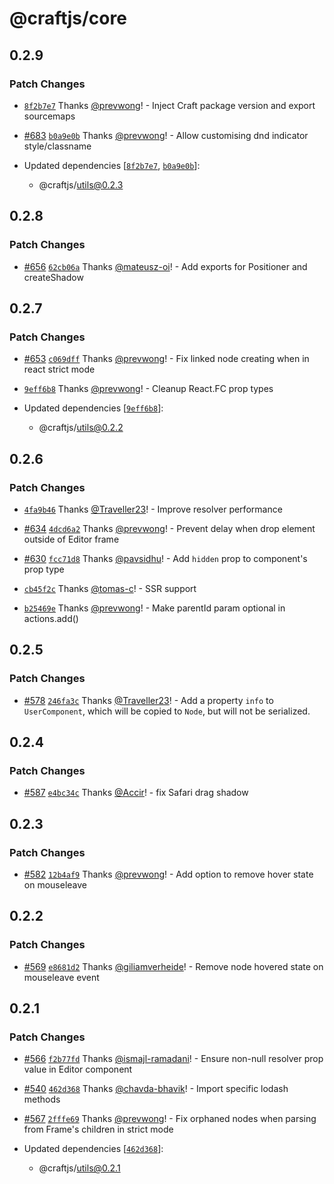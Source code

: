 # @craftjs/core

## 0.2.9

### Patch Changes

- [`8f2b7e7`](https://github.com/prevwong/craft.js/commit/8f2b7e7e334195956723cb295a277d3ed17fb0e4) Thanks [@prevwong](https://github.com/prevwong)! - Inject Craft package version and export sourcemaps

* [#683](https://github.com/prevwong/craft.js/pull/683) [`b0a9e0b`](https://github.com/prevwong/craft.js/commit/b0a9e0bc65ebbc770a1ad093fac3e052d86fc2dc) Thanks [@prevwong](https://github.com/prevwong)! - Allow customising dnd indicator style/classname

* Updated dependencies [[`8f2b7e7`](https://github.com/prevwong/craft.js/commit/8f2b7e7e334195956723cb295a277d3ed17fb0e4), [`b0a9e0b`](https://github.com/prevwong/craft.js/commit/b0a9e0bc65ebbc770a1ad093fac3e052d86fc2dc)]:
  - @craftjs/utils@0.2.3

## 0.2.8

### Patch Changes

- [#656](https://github.com/prevwong/craft.js/pull/656) [`62cb06a`](https://github.com/prevwong/craft.js/commit/62cb06aa3f4f8747f52998112ca66943d72322b4) Thanks [@mateusz-oi](https://github.com/mateusz-oi)! - Add exports for Positioner and createShadow

## 0.2.7

### Patch Changes

- [#653](https://github.com/prevwong/craft.js/pull/653) [`c069dff`](https://github.com/prevwong/craft.js/commit/c069dff47176541361cd0cf1769830176c07eb99) Thanks [@prevwong](https://github.com/prevwong)! - Fix <Element /> linked node creating when in react strict mode

* [`9eff6b8`](https://github.com/prevwong/craft.js/commit/9eff6b811933da34f33143212bfb87b1a24829fe) Thanks [@prevwong](https://github.com/prevwong)! - Cleanup React.FC prop types

* Updated dependencies [[`9eff6b8`](https://github.com/prevwong/craft.js/commit/9eff6b811933da34f33143212bfb87b1a24829fe)]:
  - @craftjs/utils@0.2.2

## 0.2.6

### Patch Changes

- [`4fa9b46`](https://github.com/prevwong/craft.js/commit/4fa9b4654c75f75dbcb4fff0a7abc61b94984319) Thanks [@Traveller23](https://github.com/Traveller23)! - Improve resolver performance

* [#634](https://github.com/prevwong/craft.js/pull/634) [`4dcd6a2`](https://github.com/prevwong/craft.js/commit/4dcd6a202b1740035967856b04f612f834030b6c) Thanks [@prevwong](https://github.com/prevwong)! - Prevent delay when drop element outside of Editor frame

- [#630](https://github.com/prevwong/craft.js/pull/630) [`fcc71d8`](https://github.com/prevwong/craft.js/commit/fcc71d81cb27ea3a5f7d5550785dfbff19690926) Thanks [@pavsidhu](https://github.com/pavsidhu)! - Add `hidden` prop to <Element /> component's prop type

* [`cb45f2c`](https://github.com/prevwong/craft.js/commit/cb45f2c8785e7ce048c52e841b7d034d4059142a) Thanks [@tomas-c](https://github.com/tomas-c)! - SSR support

- [`b25469e`](https://github.com/prevwong/craft.js/commit/b25469ecc7ffb59fa1f43d3664e002c1e2a5bd46) Thanks [@prevwong](https://github.com/prevwong)! - Make parentId param optional in actions.add()

## 0.2.5

### Patch Changes

- [#578](https://github.com/prevwong/craft.js/pull/578) [`246fa3c`](https://github.com/prevwong/craft.js/commit/246fa3caa7667e1bb78f73ff0bb96e06f152a266) Thanks [@Traveller23](https://github.com/Traveller23)! - Add a property `info` to `UserComponent`, which will be copied to `Node`, but will not be serialized.

## 0.2.4

### Patch Changes

- [#587](https://github.com/prevwong/craft.js/pull/587) [`e4bc34c`](https://github.com/prevwong/craft.js/commit/e4bc34c5956c119f5c99cf2baf6eec5fa8852763) Thanks [@Accir](https://github.com/Accir)! - fix Safari drag shadow

## 0.2.3

### Patch Changes

- [#582](https://github.com/prevwong/craft.js/pull/582) [`12b4af9`](https://github.com/prevwong/craft.js/commit/12b4af96b5571be422aba375417135fd62f62b22) Thanks [@prevwong](https://github.com/prevwong)! - Add option to remove hover state on mouseleave

## 0.2.2

### Patch Changes

- [#569](https://github.com/prevwong/craft.js/pull/569) [`e8681d2`](https://github.com/prevwong/craft.js/commit/e8681d25720caf68e0b0cfc635474f94486c7bdd) Thanks [@giliamverheide](https://github.com/giliamverheide)! - Remove node hovered state on mouseleave event

## 0.2.1

### Patch Changes

- [#566](https://github.com/prevwong/craft.js/pull/566) [`f2b77fd`](https://github.com/prevwong/craft.js/commit/f2b77fdb2af0fd8b638c37fc3feb42d9e8f3f1d4) Thanks [@ismajl-ramadani](https://github.com/ismajl-ramadani)! - Ensure non-null resolver prop value in Editor component

* [#540](https://github.com/prevwong/craft.js/pull/540) [`462d368`](https://github.com/prevwong/craft.js/commit/462d368e1ffd2a8b7ae987beae8a64720b4bdf67) Thanks [@chavda-bhavik](https://github.com/chavda-bhavik)! - Import specific lodash methods

- [#567](https://github.com/prevwong/craft.js/pull/567) [`2fffe69`](https://github.com/prevwong/craft.js/commit/2fffe6951af8e49a9b8389602d162fc3b38662a2) Thanks [@prevwong](https://github.com/prevwong)! - Fix orphaned nodes when parsing from Frame's children in strict mode

- Updated dependencies [[`462d368`](https://github.com/prevwong/craft.js/commit/462d368e1ffd2a8b7ae987beae8a64720b4bdf67)]:
  - @craftjs/utils@0.2.1
